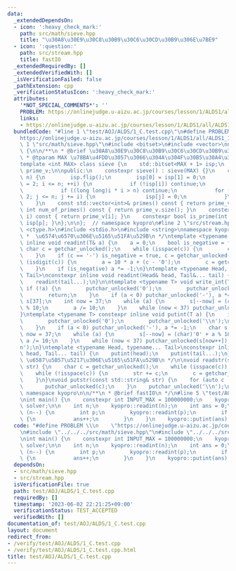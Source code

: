 ```yaml
---
data:
  _extendedDependsOn:
  - icon: ':heavy_check_mark:'
    path: src/math/sieve.hpp
    title: "\u30A8\u30E9\u30C8\u30B9\u30C6\u30CD\u30B9\u306E\u7BE9"
  - icon: ':question:'
    path: src/stream.hpp
    title: fastIO
  _extendedRequiredBy: []
  _extendedVerifiedWith: []
  _isVerificationFailed: false
  _pathExtension: cpp
  _verificationStatusIcon: ':heavy_check_mark:'
  attributes:
    '*NOT_SPECIAL_COMMENTS*': ''
    PROBLEM: https://onlinejudge.u-aizu.ac.jp/courses/lesson/1/ALDS1/all/ALDS1_1_C
    links:
    - https://onlinejudge.u-aizu.ac.jp/courses/lesson/1/ALDS1/all/ALDS1_1_C
  bundledCode: "#line 1 \"test/AOJ/ALDS/1_C.test.cpp\"\n#define PROBLEM \\\n    \"\
    https://onlinejudge.u-aizu.ac.jp/courses/lesson/1/ALDS1/all/ALDS1_1_C\"\n#line\
    \ 1 \"src/math/sieve.hpp\"\n#include <bitset>\n#include <vector>\nnamespace kyopro\
    \ {\n\n/**\n * @brief \u30A8\u30E9\u30C8\u30B9\u30C6\u30CD\u30B9\u306E\u7BE9\n\
    \ * @tparam MAX \u78BA\u4FDD\u3057\u3066\u304A\u304F\u30B5\u30A4\u30BA\n */\n\
    template <int MAX> class sieve {\n    std::bitset<MAX + 1> isp;\n    std::vector<int>\
    \ prime_v;\n\npublic:\n    constexpr sieve() : sieve(MAX) {}\n    constexpr sieve(int\
    \ n) {\n        isp.flip();\n        isp[0] = isp[1] = 0;\n        for (int i\
    \ = 2; i <= n; ++i) {\n            if (!isp[i]) continue;\n            prime_v.emplace_back(i);\n\
    \            if ((long long)i * i > n) continue;\n            for (int j = i *\
    \ 2; j <= n; j += i) {\n                isp[j] = 0;\n            }\n        }\n\
    \    }\n    const std::vector<int>& primes() const { return prime_v; }\n    constexpr\
    \ int num_of_primes() const { return prime_v.size(); }\n    constexpr int kth_prime(int\
    \ i) const { return prime_v[i]; }\n    constexpr bool is_prime(int p) { return\
    \ isp[p]; }\n};\n\n};  // namespace kyopro\n#line 2 \"src/stream.hpp\"\n#include\
    \ <ctype.h>\n#include <stdio.h>\n#include <string>\nnamespace kyopro {\n\n/**\n\
    \ *  \u6574\u6570\u306E\u5165\u51FA\u529B\n */\ntemplate <typename T> constexpr\
    \ inline void readint(T& a) {\n    a = 0;\n    bool is_negative = false;\n   \
    \ char c = getchar_unlocked();\n    while (isspace(c)) {\n        c = getchar_unlocked();\n\
    \    }\n    if (c == '-') is_negative = true, c = getchar_unlocked();\n    while\
    \ (isdigit(c)) {\n        a = 10 * a + (c - '0');\n        c = getchar_unlocked();\n\
    \    }\n    if (is_negative) a *= -1;\n}\ntemplate <typename Head, typename...\
    \ Tail>\nconstexpr inline void readint(Head& head, Tail&... tail) {\n    readint(head);\n\
    \    readint(tail...);\n}\n\ntemplate <typename T> void write_int(T a) {\n   \
    \ if (!a) {\n        putchar_unlocked('0');\n        putchar_unlocked('\\n');\n\
    \        return;\n    }\n    if (a < 0) putchar_unlocked('-'), a *= -1;\n    char\
    \ s[37];\n    int now = 37;\n    while (a) {\n        s[--now] = (char)'0' + a\
    \ % 10;\n        a /= 10;\n    }\n    while (now < 37) putchar_unlocked(s[now++]);\n\
    }\ntemplate <typename T> constexpr inline void putint(T a) {\n    if (!a) {\n\
    \        putchar_unlocked('0');\n        putchar_unlocked('\\n');\n        return;\n\
    \    }\n    if (a < 0) putchar_unlocked('-'), a *= -1;\n    char s[37];\n    int\
    \ now = 37;\n    while (a) {\n        s[--now] = (char)'0' + a % 10;\n       \
    \ a /= 10;\n    }\n    while (now < 37) putchar_unlocked(s[now++]);\n    putchar_unlocked('\\\
    n');\n}\ntemplate <typename Head, typename... Tail>\nconstexpr inline void putint(Head\
    \ head, Tail... tail) {\n    putint(head);\n    putint(tail...);\n}\n\n/**\n *\
    \ \u6587\u5B57\u5217\u306E\u5165\u51FA\u529B\n */\n\nvoid readstr(std::string&\
    \ str) {\n    char c = getchar_unlocked();\n    while (isspace(c)) c = getchar_unlocked();\n\
    \    while (!isspace(c)) {\n        str += c;\n        c = getchar_unlocked();\n\
    \    }\n}\nvoid putstr(const std::string& str) {\n    for (auto c : str) {\n \
    \       putchar_unlocked(c);\n    }\n    putchar_unlocked('\\n');\n}\n\n};  //\
    \ namespace kyopro\n\n/**\n * @brief fastIO\n */\n#line 5 \"test/AOJ/ALDS/1_C.test.cpp\"\
    \nint main() {\n    constexpr int INPUT_MAX = 100000000;\n    kyopro::sieve<INPUT_MAX>\
    \ solver;\n\n    int n;\n    kyopro::readint(n);\n    int ans = 0;\n    while\
    \ (n--) {\n        int p;\n        kyopro::readint(p);\n        if (solver.is_prime(p))\
    \ {\n            ans++;\n        }\n    }\n    kyopro::putint(ans);\n}\n"
  code: "#define PROBLEM \\\n    \"https://onlinejudge.u-aizu.ac.jp/courses/lesson/1/ALDS1/all/ALDS1_1_C\"\
    \n#include \"../../../src/math/sieve.hpp\"\n#include \"../../../src/stream.hpp\"\
    \nint main() {\n    constexpr int INPUT_MAX = 100000000;\n    kyopro::sieve<INPUT_MAX>\
    \ solver;\n\n    int n;\n    kyopro::readint(n);\n    int ans = 0;\n    while\
    \ (n--) {\n        int p;\n        kyopro::readint(p);\n        if (solver.is_prime(p))\
    \ {\n            ans++;\n        }\n    }\n    kyopro::putint(ans);\n}\n"
  dependsOn:
  - src/math/sieve.hpp
  - src/stream.hpp
  isVerificationFile: true
  path: test/AOJ/ALDS/1_C.test.cpp
  requiredBy: []
  timestamp: '2023-06-02 22:21:25+09:00'
  verificationStatus: TEST_ACCEPTED
  verifiedWith: []
documentation_of: test/AOJ/ALDS/1_C.test.cpp
layout: document
redirect_from:
- /verify/test/AOJ/ALDS/1_C.test.cpp
- /verify/test/AOJ/ALDS/1_C.test.cpp.html
title: test/AOJ/ALDS/1_C.test.cpp
---
```

